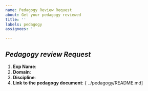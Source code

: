 ```yaml
---
name: Pedagogy Review Request
about: Get your pedagogy reviewed
title: ''
labels: pedagogy
assignees: ''

---
```


## *Pedagogy review Request*

1. **Exp Name**:<!--Name of the experiment-->
2. **Domain**:<!-- Domain of the experiment-->
3. **Discipline**:<!-- Discipline of the experiment-->
4. **Link to the pedagogy document**: { ../pedagogy/README.md]
